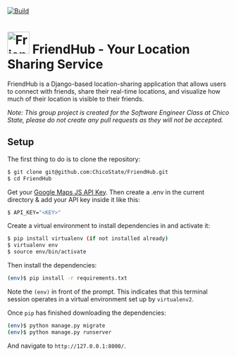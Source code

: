 [![Build](https://github.com/ChicoState/FriendHub/actions/workflows/actions.yml/badge.svg)](https://github.com/ChicoState/FriendHub/actions/workflows/actions.yml) 
# <img src="https://github.com/ChicoState/FriendHub/assets/101899800/1c407830-d0fa-4a33-b0f0-9b4be572b91e" alt="FriendHub" width="50" height="50" /> FriendHub - Your Location Sharing Service

FriendHub is a Django-based location-sharing application that allows users to connect with friends, share their real-time locations, and visualize how much of their location is visible to their friends. 


<i>Note: This group project is created for the Software Engineer Class at Chico State, please do not create any pull requests as they will not be accepted.</i>

## Setup

The first thing to do is to clone the repository:

```sh
$ git clone git@github.com:ChicoState/FriendHub.git
$ cd FriendHub
```
Get your [Google Maps JS API Key](https://console.cloud.google.com/).
Then create a .env in the current directory & add your API key inside it like this:
```sh
$ API_KEY="<KEY>"
```

Create a virtual environment to install dependencies in and activate it:

```sh
$ pip install virtualenv (if not installed already)
$ virtualenv env
$ source env/bin/activate
```

Then install the dependencies:

```sh
(env)$ pip install -r requirements.txt
```
Note the `(env)` in front of the prompt. This indicates that this terminal
session operates in a virtual environment set up by `virtualenv2`.

Once `pip` has finished downloading the dependencies:
```sh
(env)$ python manage.py migrate
(env)$ python manage.py runserver
```
And navigate to `http://127.0.0.1:8000/`.
